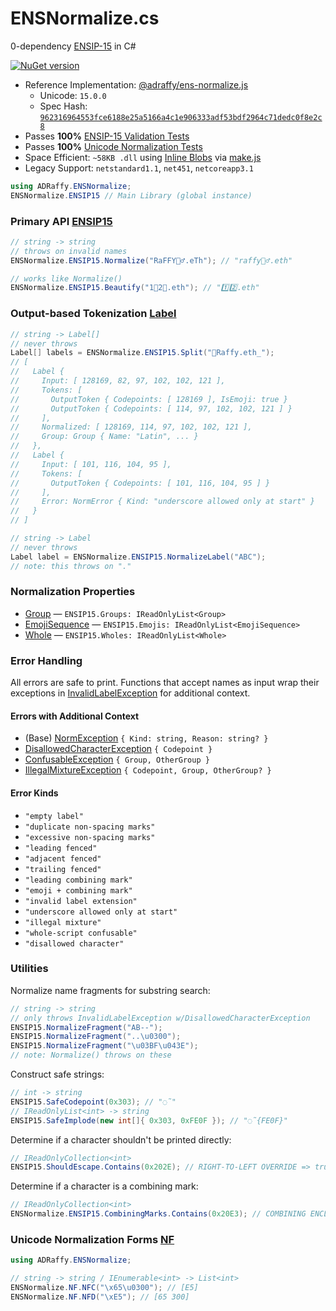 # ENSNormalize.cs
0-dependency [ENSIP-15](https://docs.ens.domains/ens-improvement-proposals/ensip-15-normalization-standard) in C# 

[![NuGet version](https://badge.fury.io/nu/ADRaffy.ENSNormalize.svg)](https://badge.fury.io/nu/ADRaffy.ENSNormalize)

* Reference Implementation: [@adraffy/ens-normalize.js](https://github.com/adraffy/ens-normalize.js)
	* Unicode: `15.0.0`
	* Spec Hash: [`962316964553fce6188e25a5166a4c1e906333adf53bdf2964c71dedc0f8e2c8`](https://github.com/ensdomains/docs/blob/master/ens-improvement-proposals/ensip-15/spec.json)
* Passes **100%** [ENSIP-15 Validation Tests](https://github.com/ensdomains/docs/blob/master/ens-improvement-proposals/ensip-15/tests.json)
* Passes **100%** [Unicode Normalization Tests](https://unicode.org/Public/15.0.0/ucd/NormalizationTest.txt)
* Space Efficient: `~58KB .dll` using [Inline Blobs](./ENSNormalize/Blobs.cs) via [make.js](./Compress/make.js)
* Legacy Support: `netstandard1.1`, `net451`, `netcoreapp3.1`

```c#
using ADRaffy.ENSNormalize;
ENSNormalize.ENSIP15 // Main Library (global instance)
```

### Primary API [ENSIP15](./ENSNormalize/ENSIP15.cs)

```c#
// string -> string
// throws on invalid names
ENSNormalize.ENSIP15.Normalize("RaFFY🚴‍♂️.eTh"); // "raffy🚴‍♂.eth"

// works like Normalize()
ENSNormalize.ENSIP15.Beautify("1⃣2⃣.eth"); // "1️⃣2️⃣.eth"
```
### Output-based Tokenization [Label](./ENSNormalize/Label.cs)

```c#
// string -> Label[]
// never throws
Label[] labels = ENSNormalize.ENSIP15.Split("💩Raffy.eth_");
// [
//   Label {
//     Input: [ 128169, 82, 97, 102, 102, 121 ],  
//     Tokens: [
//       OutputToken { Codepoints: [ 128169 ], IsEmoji: true }
//       OutputToken { Codepoints: [ 114, 97, 102, 102, 121 ] }
//     ],
//     Normalized: [ 128169, 114, 97, 102, 102, 121 ],
//     Group: Group { Name: "Latin", ... }
//   },
//   Label {
//     Input: [ 101, 116, 104, 95 ],
//     Tokens: [ 
//       OutputToken { Codepoints: [ 101, 116, 104, 95 ] }
//     ],
//     Error: NormError { Kind: "underscore allowed only at start" }
//   }
// ]

// string -> Label
// never throws
Label label = ENSNormalize.ENSIP15.NormalizeLabel("ABC");
// note: this throws on "."
```

### Normalization Properties

* [Group](./ENSNormalize/Group.cs) — `ENSIP15.Groups: IReadOnlyList<Group>`
* [EmojiSequence](./ENSNormalize/EmojiSequence.cs) — `ENSIP15.Emojis: IReadOnlyList<EmojiSequence>`
* [Whole](./ENSNormalize/Whole.cs) — `ENSIP15.Wholes: IReadOnlyList<Whole>`

### Error Handling

All errors are safe to print. Functions that accept names as input wrap their exceptions in [InvalidLabelException](./ENSNormalize/InvalidLabelException.cs) for additional context.

#### Errors with Additional Context
* (Base) [NormException](./ENSNormalize/NormException.cs) `{ Kind: string, Reason: string? }`
* [DisallowedCharacterException](./ENSNormalize/DisallowedCharacterException.cs) `{ Codepoint }`
* [ConfusableException](./ENSNormalize/ConfusableException.cs) `{ Group, OtherGroup }`
* [IllegalMixtureException](./ENSNormalize/IllegalMixtureException.cs) `{ Codepoint, Group, OtherGroup? }`

#### Error Kinds

* `"empty label"`
* `"duplicate non-spacing marks"`
* `"excessive non-spacing marks"`
* `"leading fenced"`
* `"adjacent fenced"`
* `"trailing fenced"`
* `"leading combining mark"`
* `"emoji + combining mark"`
* `"invalid label extension"`
* `"underscore allowed only at start"`
* `"illegal mixture"`
* `"whole-script confusable"`
* `"disallowed character"`

### Utilities

Normalize name fragments for substring search:
```c#
// string -> string
// only throws InvalidLabelException w/DisallowedCharacterException
ENSIP15.NormalizeFragment("AB--");
ENSIP15.NormalizeFragment("..\u0300");
ENSIP15.NormalizeFragment("\u03BF\u043E");
// note: Normalize() throws on these
```

Construct safe strings:
```c#
// int -> string
ENSIP15.SafeCodepoint(0x303); // "◌̃"
// IReadOnlyList<int> -> string
ENSIP15.SafeImplode(new int[]{ 0x303, 0xFE0F }); // "◌̃{FE0F}"
```
Determine if a character shouldn't be printed directly:
```c#
// IReadOnlyCollection<int>
ENSIP15.ShouldEscape.Contains(0x202E); // RIGHT-TO-LEFT OVERRIDE => true
```
Determine if a character is a combining mark:
```c#
// IReadOnlyCollection<int>
ENSNormalize.ENSIP15.CombiningMarks.Contains(0x20E3); // COMBINING ENCLOSING KEYCAP => true
```

### Unicode Normalization Forms [NF](./ENSNormalize/NF.cs)

```c#
using ADRaffy.ENSNormalize;

// string -> string / IEnumerable<int> -> List<int>
ENSNormalize.NF.NFC("\x65\u0300"); // [E5]
ENSNormalize.NF.NFD("\xE5"); // [65 300]
```
